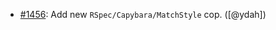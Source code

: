 - [#1456](https://github.com/rubocop/rubocop-rspec/pull/1456): Add new `RSpec/Capybara/MatchStyle` cop. ([@ydah])

